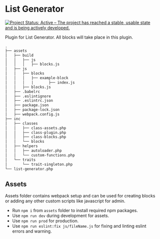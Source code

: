 # List Generator

[![Project Status: Active – The project has reached a stable, usable state and is being actively developed.](https://www.repostatus.org/badges/latest/active.svg)](https://www.repostatus.org/#active)

Plugin for List Generator. All blocks will take place in this plugin.

```markdown
.
├── assets
│   ├── build
│   │   ├── js
│   │   │   ├── blocks.js
│   ├── js
│   │   ├── blocks
│   │   │   ├── example-block
│   │   │   |		├── index.js
│   │   ├── blocks.js
│   ├── .babelrc
│   ├── .eslintignore
│   ├── .eslintrc.json
│   ├── package.json
│   ├── package-lock.json
│   ├── webpack.config.js
├── inc
│   ├── classes
│   │   ├── class-assets.php
│   │   ├── class-plugin.php
│   │   ├── class-blocks.php
│   │   └── blocks
│   ├── helpers
│   │   ├── autoloader.php
│   │   └── custom-functions.php
│   └── traits
│       └── trait-singleton.php
└── list-generator.php
```


## Assets

Assets folder contains webpack setup and can be used for creating blocks or adding any other custom scripts like javascript for admin.

- Run `npm i` from `assets` folder to install required npm packages.
- Use `npm run dev` during development for assets.
- Use `npm run prod` for production.
- Use `npm run eslint:fix js/fileName.js` for fixing and linting eslint errors and warning.
